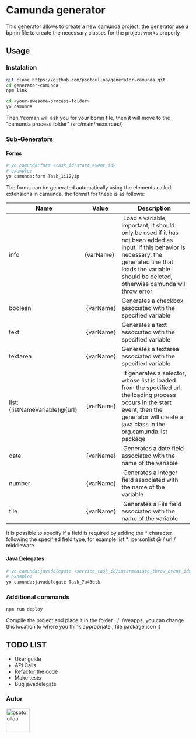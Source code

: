 # Camunda generator
This generator allows to create a new camunda project, the generator use a bpmn file to create the necessary classes for the project works properly 

## Usage

### Instalation
```bash
git clone https://github.com/psotoulloa/generator-camunda.git 
cd generator-camunda 
npm link 

cd <your-awesome-process-folder> 
yo camunda

``` 
Then Yeoman will ask you for your bpmn file, then it will move to the "camunda process folder" (src/main/resources/)

### Sub-Generators
#### Forms
```bash
# yo camunda:form <task_id/start_event_id>
# example:
yo camunda:form Task_1i12yip

``` 
The forms can be generated automatically using the elements called extensions in camunda, the format for these is as follows:

Name | Value | Description
------------ | ------------- | -------------
info | {varName} | Load a variable, important, it should only be used if it has not been added as input, if this behavior is necessary, the generated line that loads the variable should be deleted, otherwise camunda will throw error
boolean| {varName} | Generates a checkbox associated with the specified variable
text | {varName} | Generates a text associated with the specified variable
textarea | {varName} | Generates a textarea associated with the specified variable
list:{listNameVariable}@{url} | {varName} | It generates a selector, whose list is loaded from the specified url, the loading process occurs in the start event, then the generator will create a java class in the org.camunda.list package
date | {varName} | Generates a date field associated with the name of the variable
number | {varName} | Generates a Integer field associated with the name of the variable
file | {varName} | Generates a File field associated with the name of the variable

It is possible to specify if a field is required by adding the * character following the specified field type, for example list *: personlist @ / url / middleware

#### Java Delegates

```bash
# yo camunda:javadelegate <service_task_id/intermediate_throw_event_id>
# example:
yo camunda:javadelegate Task_7a43dtk

``` 

### Additional commands
```bash
npm run deploy 

```
Compile the project and place it in the folder ../../weapps, you can change this location to where you think appropriate , file package.json :) 
## TODO LIST 
- User guide
- API Calls 
- Refactor the code 
- Make tests
- Bug javadelegate
### Autor
<img src="https://github.com/psotoulloa.png?size=64" width="64" height="64" alt="psotoulloa">
